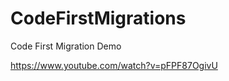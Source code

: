 CodeFirstMigrations
===================

Code First Migration Demo

https://www.youtube.com/watch?v=pFPF87OgivU

